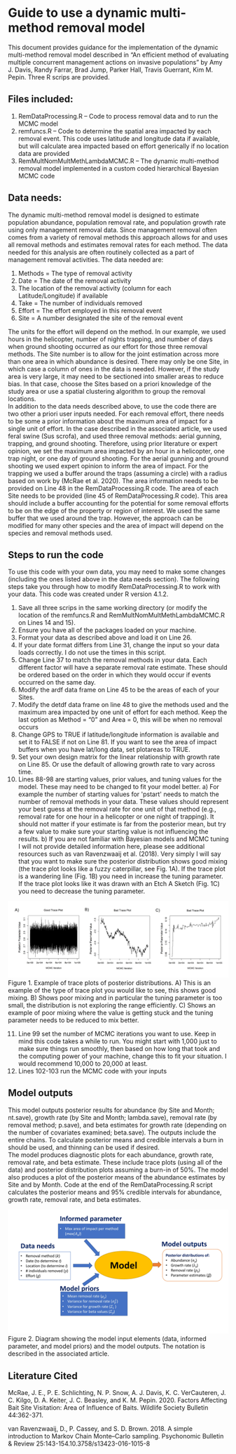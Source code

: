 # Guide to use a dynamic multi-method removal model 

This document provides guidance for the implementation of the dynamic multi-method removal model described in “An efficient method of evaluating multiple concurrent management actions on invasive populations” by Amy J. Davis, Randy Farrar, Brad Jump, Parker Hall, Travis Guerrant, Kim M. Pepin.  Three R scrips are provided. 

## Files included:
1.	RemDataProcessing.R – Code to process removal data and to run the MCMC model
2.	remfuncs.R – Code to determine the spatial area impacted by each removal event. This code uses latitude and longitude data if available, but will calculate area impacted based on effort generically if no location data are provided
3.	RemMultNomMultMethLambdaMCMC.R – The dynamic multi-method removal model implemented in a custom coded hierarchical Bayesian MCMC code

## Data needs:
The dynamic multi-method removal model is designed to estimate population abundance, population removal rate, and population growth rate using only management removal data. Since management removal often comes from a variety of removal methods this approach allows for and uses all removal methods and estimates removal rates for each method. The data needed for this analysis are often routinely collected as a part of management removal activities. The data needed are:

1.	Methods = The type of removal activity
2.	Date = The date of the removal activity
3.	The location of the removal activity (column for each Latitude/Longitude) if available
4.	Take = The number of individuals removed
5.	Effort = The effort employed in this removal event
6.	Site = A number designated the site of the removal event

The units for the effort will depend on the method. In our example, we used hours in the helicopter, number of nights trapping, and number of days when ground shooting occurred as our effort for those three removal methods. The Site number is to allow for the joint estimation across more than one area in which abundance is desired.  There may only be one Site, in which case a column of ones in the data is needed.  However, if the study area is very large, it may need to be sectioned into smaller areas to reduce bias. In that case, choose the Sites based on a priori knowledge of the study area or use a spatial clustering algorithm to group the removal locations.  
In addition to the data needs described above, to use the code there are two other a priori user inputs needed.  For each removal effort, there needs to be some a prior information about the maximum area of impact for a single unit of effort.  In the case described in the associated article, we used feral swine (Sus scrofa), and used three removal methods: aerial gunning, trapping, and ground shooting.  Therefore, using prior literature or expert opinion, we set the maximum area impacted by an hour in a helicopter, one trap night, or one day of ground shooting.  For the aerial gunning and ground shooting we used expert opinion to inform the area of impact.  For the trapping we used a buffer around the traps (assuming a circle) with a radius based on work by (McRae et al. 2020). The area information needs to be provided on Line 48 in the RemDataProcessing.R code.  The area of each Site needs to be provided (line 45 of RemDataProcessing.R code). This area should include a buffer accounting for the potential for some removal efforts to be on the edge of the property or region of interest.  We used the same buffer that we used around the trap.  However, the approach can be modified for many other species and the area of impact will depend on the species and removal methods used. 

## Steps to run the code
To use this code with your own data, you may need to make some changes (including the ones listed above in the data needs section).  The following steps take you through how to modify RemDataProcessing.R to work with your data. This code was created under R version 4.1.2. 

1.	Save all three scrips in the same working directory (or modify the location of the remfuncs.R and RemMultNomMultMethLambdaMCMC.R on Lines 14 and 15).
2.	Ensure you have all of the packages loaded on your machine. 
3.	Format your data as described above and load it on Line 26. 
4.	If your date format differs from Line 31, change the input so your data loads correctly. I do not use the times in this script. 
5.	Change Line 37 to match the removal methods in your data. Each different factor will have a separate removal rate estimate.  These should be ordered based on the order in which they would occur if events occurred on the same day. 
6.	Modify the ardf data frame on Line 45 to be the areas of each of your Sites.
7.	Modify the detdf data frame on line 48 to give the methods used and the maximum area impacted by one unit of effort for each method.  Keep the last option as Method = “0” and Area = 0, this will be when no removal occurs
8.	Change GPS to TRUE if latitude/longitude information is available and set it to FALSE if not on Line 81. If you want to see the area of impact buffers when you have lat/long data, set plotareas to TRUE.
9.	Set your own design matrix for the linear relationship with growth rate on Line 85.  Or use the default of allowing growth rate to vary across time. 
10.	Lines 88-98 are starting values, prior values, and tuning values for the model.  These may need to be changed to fit your model better.
    a) For example the number of starting values for 'pstart' needs to match the number of removal methods in your data. These values should represent your best guess at the removal rate for one unit of that method (e.g., removal rate for one hour in a helicopter or one night of trapping). It should not matter if your estimate is far from the posterior mean, but try a few value to make sure your starting value is not influencing the results. 
    b) If you are not familiar with Bayesian models and MCMC tuning I will not provide detailed information here, please see additional resources such as van Ravenzwaaij et al. (2018). Very simply I will say that you want to make sure the posterior distribution shows good mixing (the trace plot looks like a fuzzy caterpillar, see Fig. 1A). If the trace plot is a wandering line (Fig. 1B) you need in increase the tuning parameter. If the trace plot looks like it was drawn with an Etch A Sketch (Fig. 1C) you need to decrease the tuning parameter.
  
![alt text](https://github.com/AmyJDavis/Dynamic-multi-method-removal-model/blob/main/MCMC_Tuning.jpg?raw=true)
Figure 1. Example of trace plots of posterior distributions. A) This is an example of the type of trace plot you would like to see, this shows good mixing. B) Shows poor mixing and in particular the tuning parameter is too small, the distribution is not exploring the range efficiently. C) Shows an example of poor mixing where the value is getting stuck and the tuning parameter needs to be reduced to mix better. 

11.	Line 99 set the number of MCMC iterations you want to use.  Keep in mind this code takes a while to run. You might start with 1,000 just to make sure things run smoothly, then based on how long that took and the computing power of your machine, change this to fit your situation. I would recommend 10,000 to 20,000 at least.  
12.	Lines 102-103 run the MCMC code with your inputs

## Model outputs
This model outputs posterior results for abundance (by Site and Month; nt.save), growth rate (by Site and Month; lambda.save), removal rate (by removal method; p.save), and beta estimates for growth rate (depending on the number of covariates examined; beta.save).  The outputs include the entire chains.  To calculate posterior means and credible intervals a burn in should be used, and thinning can be used if desired.  
The model produces diagnostic plots for each abundance, growth rate, removal rate, and beta estimate.  These include trace plots (using all of the data) and posterior distribution plots assuming a burn-in of 50%. The model also produces a plot of the posterior means of the abundance estimates by Site and by Month. 
Code at the end of the RemDataProcessing.R script calculates the posterior means and 95% credible intervals for abundance, growth rate, removal rate, and beta estimates.  

![alt text](https://github.com/AmyJDavis/Dynamic-multi-method-removal-model/blob/main/ModelFlow.jpg?raw=true)
Figure 2. Diagram showing the model input elements (data, informed parameter, and model priors) and the model outputs.  The notation is described in the associated article. 

## Literature Cited
McRae, J. E., P. E. Schlichting, N. P. Snow, A. J. Davis, K. C. VerCauteren, J. C. Kilgo, D. A. Keiter, J. C. Beasley, and K. M. Pepin. 2020. Factors Affecting Bait Site Visitation: Area of Influence of Baits. Wildlife Society Bulletin 44:362-371.

van Ravenzwaaij, D., P. Cassey, and S. D. Brown. 2018. A simple introduction to Markov Chain Monte–Carlo sampling. Psychonomic Bulletin & Review 25:143-154.10.3758/s13423-016-1015-8

